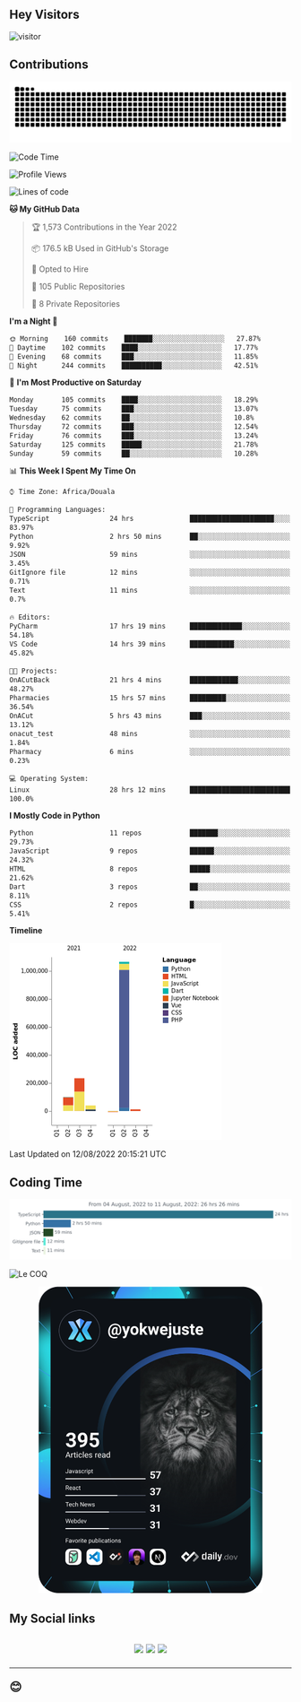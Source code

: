 ## Hey Visitors
![visitor](https://profile-counter.glitch.me/yokwejuste/count.svg)

## Contributions
<p align="center">
  <img src="https://raw.githubusercontent.com/yokwejuste/yokwejuste/output/github-contribution-grid-snake.svg" />
</p>

<!--START_SECTION:waka-->
![Code Time](http://img.shields.io/badge/Code%20Time-0%20secs-blue)

![Profile Views](http://img.shields.io/badge/Profile%20Views-244-blue)

![Lines of code](https://img.shields.io/badge/From%20Hello%20World%20I%27ve%20Written-1%20Million%20lines%20of%20code-blue)

**🐱 My GitHub Data** 

> 🏆 1,573 Contributions in the Year 2022
 > 
> 📦 176.5 kB Used in GitHub's Storage 
 > 
> 💼 Opted to Hire
 > 
> 📜 105 Public Repositories 
 > 
> 🔑 8 Private Repositories  
 > 
**I'm a Night 🦉** 

```text
🌞 Morning    160 commits    ███████░░░░░░░░░░░░░░░░░░   27.87% 
🌆 Daytime    102 commits    ████░░░░░░░░░░░░░░░░░░░░░   17.77% 
🌃 Evening    68 commits     ███░░░░░░░░░░░░░░░░░░░░░░   11.85% 
🌙 Night      244 commits    ██████████░░░░░░░░░░░░░░░   42.51%

```
📅 **I'm Most Productive on Saturday** 

```text
Monday       105 commits    ████░░░░░░░░░░░░░░░░░░░░░   18.29% 
Tuesday      75 commits     ███░░░░░░░░░░░░░░░░░░░░░░   13.07% 
Wednesday    62 commits     ██░░░░░░░░░░░░░░░░░░░░░░░   10.8% 
Thursday     72 commits     ███░░░░░░░░░░░░░░░░░░░░░░   12.54% 
Friday       76 commits     ███░░░░░░░░░░░░░░░░░░░░░░   13.24% 
Saturday     125 commits    █████░░░░░░░░░░░░░░░░░░░░   21.78% 
Sunday       59 commits     ██░░░░░░░░░░░░░░░░░░░░░░░   10.28%

```


📊 **This Week I Spent My Time On** 

```text
⌚︎ Time Zone: Africa/Douala

💬 Programming Languages: 
TypeScript               24 hrs              █████████████████████░░░░   83.97% 
Python                   2 hrs 50 mins       ██░░░░░░░░░░░░░░░░░░░░░░░   9.92% 
JSON                     59 mins             ░░░░░░░░░░░░░░░░░░░░░░░░░   3.45% 
GitIgnore file           12 mins             ░░░░░░░░░░░░░░░░░░░░░░░░░   0.71% 
Text                     11 mins             ░░░░░░░░░░░░░░░░░░░░░░░░░   0.7%

🔥 Editors: 
PyCharm                  17 hrs 19 mins      █████████████░░░░░░░░░░░░   54.18% 
VS Code                  14 hrs 39 mins      ███████████░░░░░░░░░░░░░░   45.82%

🐱‍💻 Projects: 
OnACutBack               21 hrs 4 mins       ████████████░░░░░░░░░░░░░   48.27% 
Pharmacies               15 hrs 57 mins      █████████░░░░░░░░░░░░░░░░   36.54% 
OnACut                   5 hrs 43 mins       ███░░░░░░░░░░░░░░░░░░░░░░   13.12% 
onacut_test              48 mins             ░░░░░░░░░░░░░░░░░░░░░░░░░   1.84% 
Pharmacy                 6 mins              ░░░░░░░░░░░░░░░░░░░░░░░░░   0.23%

💻 Operating System: 
Linux                    28 hrs 12 mins      █████████████████████████   100.0%

```

**I Mostly Code in Python** 

```text
Python                   11 repos            ███████░░░░░░░░░░░░░░░░░░   29.73% 
JavaScript               9 repos             ██████░░░░░░░░░░░░░░░░░░░   24.32% 
HTML                     8 repos             █████░░░░░░░░░░░░░░░░░░░░   21.62% 
Dart                     3 repos             ██░░░░░░░░░░░░░░░░░░░░░░░   8.11% 
CSS                      2 repos             █░░░░░░░░░░░░░░░░░░░░░░░░   5.41%

```


**Timeline**

![Chart not found](https://raw.githubusercontent.com/yokwejuste/yokwejuste/master/charts/bar_graph.png) 


 Last Updated on 12/08/2022 20:15:21 UTC
<!--END_SECTION:waka-->

## Coding Time

[![wakatime-stats](https://github.com/yokwejuste/yokwejuste/blob/master/images/stat.svg)](https://wakatime.com/@yokwejuste)

![Le COQ](https://metrics.lecoq.io/yokwejuste/)
<p align="center">
  <a href="#"><img src="https://github.com/yokwejuste/yokwejuste/blob/master/devcard.svg" width="400" alt="Yonkeu K. Steve's Dev Card"/></a>
</p>
<h2>My Social links<h2>
<p align="center">
  <a href="https://twitter.com/yokwejuste"><img src="https://img.shields.io/badge/twitter-%231DA1F2.svg?style=for-the-badge&logo=Twitter&logoColor=white"></a>
  <a href="https://linkedin.com/in/yokwejuste"><img src="https://img.shields.io/badge/linkedin-%230077B5.svg?style=for-the-badge&logo=linkedin&logoColor=white"></a>
  <a href="https://instagram.com/yokwejuste0"><img src="https://img.shields.io/badge/instagram-%23E4405F.svg?style=for-the-badge&logo=Instagram&logoColor=white"></a>
</p>
<hr>
😊
